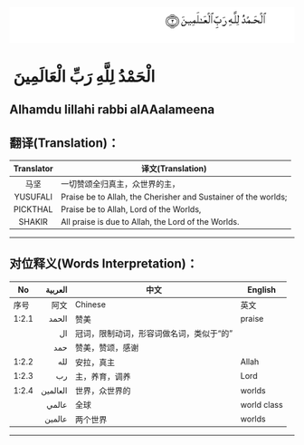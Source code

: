 ![001:002](images/001_002.gif)

#  الْحَمْدُ لِلَّهِ رَبِّ الْعَالَمِينَ 

## Alhamdu lillahi rabbi alAAalameena

## 翻译(Translation)：

|Translator | 译文(Translation)|
|:---:|---|
|马坚 | 一切赞颂全归真主，众世界的主， |
|YUSUFALI | Praise be to Allah, the Cherisher and Sustainer of the worlds; |
|PICKTHAL | Praise be to Allah, Lord of the Worlds, |
|SHAKIR | All praise is due to Allah, the Lord of the Worlds. |

---

## 对位释义(Words Interpretation)：

|No | العربية | 中文 | English|
|---|---:|---|---|
|序号|阿文|Chinese|英文|
|1:2.1 | الحمد | 赞美 | praise|
|  | ال | 冠词，限制动词，形容词做名词，类似于“的”	||
|  | حمد | 赞美，赞颂，感谢 ||
|1:2.2 | لله | 安拉，真主 | Allah|
|1:2.3 | رب | 主，养育，调养 | Lord|
|1:2.4 | العالمين | 世界，众世界的 | worlds|
|	| عالمي | 全球 | world class|
|	| عالمين | 两个世界 | worlds|

---
